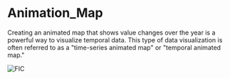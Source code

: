 # Animation_Map
Creating an animated map that shows value changes over the year is a powerful way to visualize temporal data. This type of data visualization is often referred to as a "time-series animated map" or "temporal animated map." 

![FIC](https://github.com/Anup-droid/Animation_Map/assets/61412144/58bd1dbd-ea31-41fc-ac88-ec2c8ef38701)

